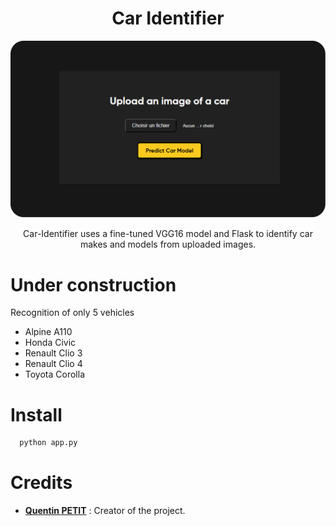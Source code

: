 <h1 align="center">Car Identifier</h1>
<p align="center">
	<img src="webapp/static/thumbnail.png" width="700">
</p>
<p align="center">Car-Identifier uses a fine-tuned VGG16 model and Flask to identify car makes and models from uploaded images.</p>

# Under construction
Recognition of only 5 vehicles
- Alpine A110
- Honda Civic
- Renault Clio 3
- Renault Clio 4
- Toyota Corolla

# Install
```bash
  python app.py
```

# Credits

* [**Quentin PETIT**](https://github.com/quentinptt) : Creator of the project.

